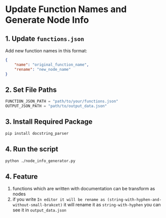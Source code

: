 # Update Function Names and Generate Node Info
 
 ## 1. Update `functions.json`
 Add new function names in this format:
 ```json
 {
     "name": "original_function_name",
     "rename": "new_node_name"
 }
 ```
 
 ## 2. Set File Paths
 ```python
 FUNCTION_JSON_PATH = "path/to/your/functions.json"  
 OUTPUT_JSON_PATH = "path/to/output_data.json" 
 ```
 
 ## 3.  Install Required Package
 
 ```sh
 pip install docstring_parser
 ```
 
 ## 4. Run the script
 ```sh
 python ./node_info_generator.py
 ```


## 4. Feature
1. functions which are written with documentation can be transform as nodes 
2. if you write `In editor it will be rename as (string-with-hyphen-and-without-small-brakcet)` it will rename it as `string-with-hyphen` you can see it in `output_data.json`
